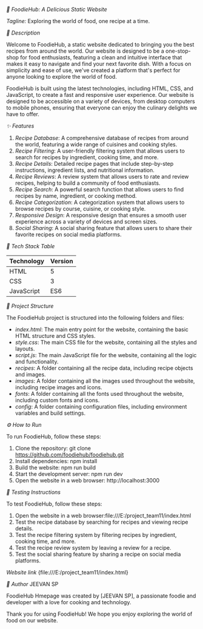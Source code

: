 *🚀 FoodieHub: A Delicious Static Website*

*Tagline:* Exploring the world of food, one recipe at a time.

*📖 Description*

Welcome to FoodieHub, a static website dedicated to bringing you the best recipes from around the world. Our website is designed to be a one-stop-shop for food enthusiasts, featuring a clean and intuitive interface that makes it easy to navigate and find your next favorite dish. With a focus on simplicity and ease of use, we've created a platform that's perfect for anyone looking to explore the world of food.

FoodieHub is built using the latest technologies, including HTML, CSS, and JavaScript, to create a fast and responsive user experience. Our website is designed to be accessible on a variety of devices, from desktop computers to mobile phones, ensuring that everyone can enjoy the culinary delights we have to offer.

*✨ Features*

1. *Recipe Database*: A comprehensive database of recipes from around the world, featuring a wide range of cuisines and cooking styles.
2. *Recipe Filtering*: A user-friendly filtering system that allows users to search for recipes by ingredient, cooking time, and more.
3. *Recipe Details*: Detailed recipe pages that include step-by-step instructions, ingredient lists, and nutritional information.
4. *Recipe Reviews*: A review system that allows users to rate and review recipes, helping to build a community of food enthusiasts.
5. *Recipe Search*: A powerful search function that allows users to find recipes by name, ingredient, or cooking method.
6. *Recipe Categorization*: A categorization system that allows users to browse recipes by course, cuisine, or cooking style.
7. *Responsive Design*: A responsive design that ensures a smooth user experience across a variety of devices and screen sizes.
8. *Social Sharing*: A social sharing feature that allows users to share their favorite recipes on social media platforms.

*🧰 Tech Stack Table*

| Technology | Version |
| --- | --- |
| HTML | 5 |
| CSS | 3 |
| JavaScript | ES6 |

*📁 Project Structure*

The FoodieHub project is structured into the following folders and files:

* *index.html*: The main entry point for the website, containing the basic HTML structure and CSS styles.
* *style.css*: The main CSS file for the website, containing all the styles and layouts.
* *script.js*: The main JavaScript file for the website, containing all the logic and functionality.
* *recipes*: A folder containing all the recipe data, including recipe objects and images.
* *images*: A folder containing all the images used throughout the website, including recipe images and icons.
* *fonts*: A folder containing all the fonts used throughout the website, including custom fonts and icons.
* *config*: A folder containing configuration files, including environment variables and build settings.

*⚙ How to Run*

To run FoodieHub, follow these steps:

1. Clone the repository: git clone https://github.com/foodiehub/foodiehub.git
2. Install dependencies: npm install
3. Build the website: npm run build
4. Start the development server: npm run dev
5. Open the website in a web browser: http://localhost:3000

*🧪 Testing Instructions*

To test FoodieHub, follow these steps:

1. Open the website in a web browser:file:///E:/project_team11/index.html
2. Test the recipe database by searching for recipes and viewing recipe details.
3. Test the recipe filtering system by filtering recipes by ingredient, cooking time, and more.
4. Test the recipe review system by leaving a review for a recipe.
5. Test the social sharing feature by sharing a recipe on social media platforms.

*Website link*
  {file:///E:/project_team11/index.html}

*👤 Author*
JEEVAN SP

FoodieHub Hmepage was created by [JEEVAN SP], a passionate foodie and developer with a love for cooking and technology.

Thank you for using FoodieHub! We hope you enjoy exploring the world of food on our website.
